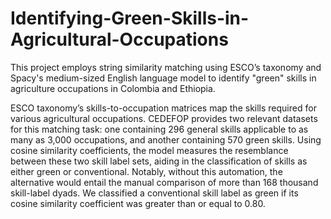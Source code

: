 # Identifying-Green-Skills-in-Agricultural-Occupations
This project employs string similarity matching using ESCO’s taxonomy and Spacy's medium-sized English language model to identify "green" skills in agriculture occupations in Colombia and Ethiopia.

ESCO taxonomy’s skills-to-occupation matrices map the skills required for various agricultural occupations. CEDEFOP provides two relevant datasets for this matching task: one containing 296 general skills applicable to as many as 3,000 occupations, and another containing 570 green skills. Using cosine similarity coefficients, the model measures the resemblance between these two skill label sets, aiding in the classification of skills as either green or conventional. Notably, without this automation, the alternative would entail the manual comparison of more than 168 thousand skill-label dyads. We classified a conventional skill label as green if its cosine similarity coefficient was greater than or equal to 0.80.
